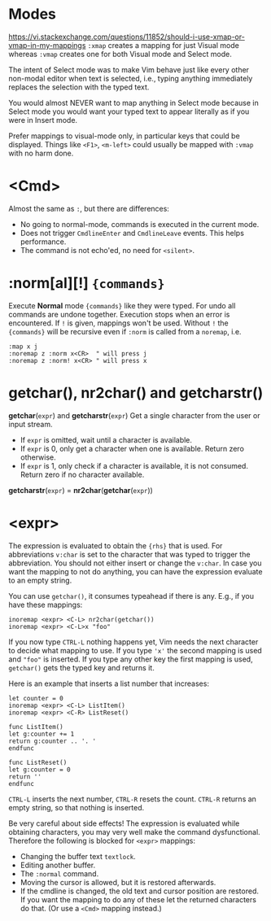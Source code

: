 # Modes
https://vi.stackexchange.com/questions/11852/should-i-use-xmap-or-vmap-in-my-mappings
`:xmap` creates a mapping for just Visual mode whereas `:vmap` creates one for both Visual mode and Select mode.

The intent of Select mode was to make Vim behave just like every other non-modal editor when text is selected, i.e., typing anything immediately replaces the selection with the typed text.

You would almost NEVER want to map anything in Select mode because in Select mode you would want your typed text to appear literally as if you were in Insert mode.

Prefer mappings to visual-mode only, in particular keys that could be displayed. Things like `<F1>`, `<m-left>` could usually be mapped with `:vmap` with no harm done.

# \<Cmd\>
Almost the same as `:`, but there are differences:
- No going to normal-mode, commands is executed in the current mode.
- Does not trigger `CmdlineEnter` and `CmdlineLeave` events. This helps performance.
- The command is not echo'ed, no need for `<silent>`.

# :norm\[al]\[!] `{commands}`
Execute **Normal** mode `{commands}` like they were typed. For undo all commands are undone together. Execution stops when an error is encountered.
If `!` is given, mappings won't be used. Without `!` the `{commands}` will be recursive even if `:norm` is called from a `noremap`, i.e.
```vim
:map x j
:noremap z :norm x<CR>  " will press j
:noremap z :norm! x<CR> " will press x
```

# getchar(), nr2char() and getcharstr()
**getchar**(`expr`) and **getcharstr**(`expr`)
Get a single character from the user or input stream.
- If `expr` is omitted, wait until a character is available.
- If `expr` is 0, only get a character when one is available. Return zero otherwise.
- If `expr` is 1, only check if a character is available, it is not consumed.  Return zero if no character available.

**getcharstr**(`expr`) = **nr2char**(**getchar**(`expr`))

# \<expr\>
The expression is evaluated to obtain the `{rhs}` that is used.
For abbreviations `v:char` is set to the character that was typed to trigger the abbreviation. You should not either insert or change the `v:char`.
In case you want the mapping to not do anything, you can have the expression evaluate to an empty string.

You can use `getchar()`, it consumes typeahead if there is any. E.g., if you have these mappings:
```vim
inoremap <expr> <C-L> nr2char(getchar())
inoremap <expr> <C-L>x "foo"
```
If you now type `CTRL-L` nothing happens yet, Vim needs the next character to decide what mapping to use.  If you type `'x'` the second mapping is used and `"foo"` is inserted.  If you type any other key the first mapping is used, `getchar()` gets the typed key and returns it.

Here is an example that inserts a list number that increases:
```vim
let counter = 0
inoremap <expr> <C-L> ListItem()
inoremap <expr> <C-R> ListReset()

func ListItem()
let g:counter += 1
return g:counter .. '. '
endfunc

func ListReset()
let g:counter = 0
return ''
endfunc
```

`CTRL-L` inserts the next number, `CTRL-R` resets the count. `CTRL-R` returns an empty string, so that nothing is inserted.

Be very careful about side effects!  The expression is evaluated while obtaining characters, you may very well make the command dysfunctional.
Therefore the following is blocked for `<expr>` mappings:
- Changing the buffer text `textlock`.
- Editing another buffer.
- The `:normal` command.
- Moving the cursor is allowed, but it is restored afterwards.
- If the cmdline is changed, the old text and cursor position are restored.
If you want the mapping to do any of these let the returned characters do that. (Or use a `<Cmd>` mapping instead.)
